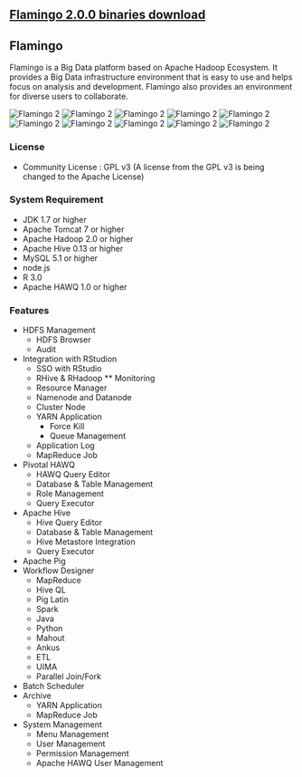 ## [Flamingo 2.0.0 binaries download](http://gitlab.exem-oss.org/flamingo2/flamingo2/tree/2.0.0)

## Flamingo

Flamingo is a Big Data platform based on Apache Hadoop Ecosystem. It provides a Big Data infrastructure environment that is easy to use and helps focus on analysis and development. Flamingo also provides an environment for diverse users to collaborate.

![Flamingo 2](images/1.png)
![Flamingo 2](images/2.png)
![Flamingo 2](images/3.png)
![Flamingo 2](images/4.png)
![Flamingo 2](images/5.png)
![Flamingo 2](images/6.png)
![Flamingo 2](images/7.png)
![Flamingo 2](images/8.png)
![Flamingo 2](images/9.png)
![Flamingo 2](images/10.png)

### License

* Community License : GPL v3 (A license from the GPL v3 is being changed to the Apache License)


### System Requirement

* JDK 1.7 or higher
* Apache Tomcat 7 or higher
* Apache Hadoop 2.0 or higher
* Apache Hive 0.13 or higher
* MySQL 5.1 or higher
* node.js
* R 3.0
* Apache HAWQ 1.0 or higher

### Features

* HDFS Management
  * HDFS Browser
  * Audit
* Integration with RStudion
  * SSO with RStudio
  * RHive & RHadoop
** Monitoring
  * Resource Manager
  * Namenode and Datanode
  * Cluster Node
  * YARN Application
    * Force Kill
    * Queue Management
  * Application Log
  * MapReduce Job
* Pivotal HAWQ
  * HAWQ Query Editor
  * Database & Table Management
  * Role Management
  * Query Executor
* Apache Hive
  * Hive Query Editor
  * Database & Table Management
  * Hive Metastore Integration
  * Query Executor
* Apache Pig
* Workflow Designer
  * MapReduce
  * Hive QL
  * Pig Latin
  * Spark
  * Java
  * Python
  * Mahout
  * Ankus
  * ETL
  * UIMA
  * Parallel Join/Fork
* Batch Scheduler
* Archive
  * YARN Application
  * MapReduce Job
* System Management
  * Menu Management
  * User Management
  * Permission Management
  * Apache HAWQ User Management
